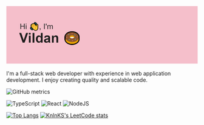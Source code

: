 ![Header](https://github.com/vildan113/vildan113/blob/main/header.png)

I'm a full-stack web developer with experience in web application development. I enjoy creating quality and scalable code.

![GitHub metrics](https://metrics.lecoq.io/vildan113)  

![TypeScript](https://img.shields.io/badge/typescript-%23007ACC.svg?style=for-the-badge&logo=typescript&logoColor=white)
![React](https://img.shields.io/badge/react-%2320232a.svg?style=for-the-badge&logo=react&logoColor=%2361DAFB)
![NodeJS](https://img.shields.io/badge/node.js-6DA55F?style=for-the-badge&logo=node.js&logoColor=white)

[![Top Langs](https://github-readme-stats.vercel.app/api/top-langs/?username=vildan113)](https://github.com/anuraghazra/github-readme-stats)
[![KnlnKS's LeetCode stats](https://leetcode-stats-six.vercel.app/api?username=muzyafarov113)](https://github.com/KnlnKS/leetcode-stats)
